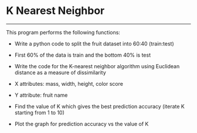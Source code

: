 # K Nearest Neighbor
***
This program performs the following functions:
* Write a python code to split the fruit dataset into 60:40 (train:test)
* First 60% of the data is train and the bottom 40% is test

* Write the code for the K-nearest neighbor algorithm using Euclidean distance as a measure of dissimilarity
* X attributes: mass, width, height, color score
* Y attribute: fruit name

* Find the value of K which gives the best prediction accuracy (iterate K starting from 1 to 10)
* Plot the graph for prediction accuracy vs the value of K
